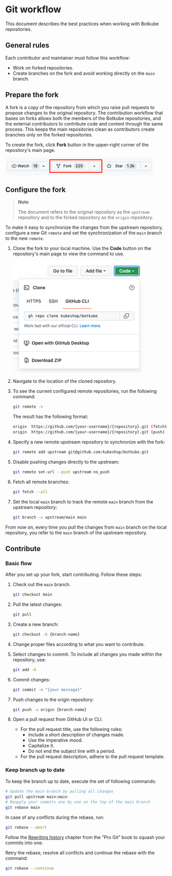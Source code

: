 # Git workflow

This document describes the best practices when working with Botkube repositories.

## General rules

Each contributor and maintainer must follow this workflow:

- Work on forked repositories.
- Create branches on the fork and avoid working directly on the `main` branch.

## Prepare the fork

A fork is a copy of the repository from which you raise pull requests to propose changes to the original repository. The contribution workflow that bases on forks allows both the members of the Botkube repositories, and the external contributors to contribute code and content through the same process. This keeps the main repositories clean as contributors create branches only on the forked repositories.

To create the fork, click **Fork** button in the upper-right corner of the repository's main page.

![Fork](./docs/assets/github-fork.png)

## Configure the fork

> **Note**
>
> The document refers to the original repository as the `upstream` repository and to the forked repository as the `origin` repository.

To make it easy to synchronize the changes from the upstream repository, configure a new Git `remote` and set the synchronization of the `main` branch to the new `remote`.

1. Clone the fork to your local machine. Use the **Code** button on the repository's main page to view the command to use.

   ![Code](./docs/assets/github-clone.png)

2. Navigate to the location of the cloned repository.
3. To see the current configured remote repositories, run the following command:

    ```bash
    git remote -v
    ```

   The result has the following format:

    ```bash
    origin  https://github.com/{your-username}/{repository}.git (fetch)
    origin  https://github.com/{your-username}/{repository}.git (push)
    ```

4. Specify a new remote upstream repository to synchronize with the fork:

    ```bash
    git remote add upstream git@github.com:kubeshop/botkube.git
    ```

5. Disable pushing changes directly to the upstream:

   ```bash
   git remote set-url --push upstream no_push
   ```

6. Fetch all remote branches:

    ```bash
    git fetch --all
    ```

7. Set the local `main` branch to track the remote `main` branch from the upstream repository:

    ```bash
    git branch -u upstream/main main
    ```

From now on, every time you pull the changes from `main` branch on the local repository, you refer to the `main` branch of the upstream repository.

## Contribute

### Basic flow

After you set up your fork, start contributing. Follow these steps:

1. Check out the `main` branch.

    ```bash
    git checkout main
    ```

2. Pull the latest changes:

    ```bash
    git pull
    ```

3. Create a new branch:

    ```bash
    git checkout -b {branch-name}
    ```

4. Change proper files according to what you want to contribute.
5. Select changes to commit. To include all changes you made within the repository, use:

   ```bash
   git add -A
   ```

6. Commit changes:

    ```bash
    git commit -m "{your message}"
    ```

7. Push changes to the origin repository:

    ```bash
    git push -u origin {branch-name}
    ```

8. Open a pull request from GitHub UI or CLI.

    - For the pull request title, use the following rules:
      - Include a short description of changes made.
      - Use the imperative mood.
      - Capitalize it.
      - Do not end the subject line with a period.
    - For the pull request description, adhere to the pull request template.

### Keep branch up to date

To keep the branch up to date, execute the set of following commands:

```bash
# Update the main branch by pulling all changes
git pull upstream main:main
# Reapply your commits one by one on the top of the main branch
git rebase main
```

In case of any conflicts during the rebase, run:

```bash
git rebase --abort
```

Follow the [Rewriting history](https://git-scm.com/book/en/v2/Git-Tools-Rewriting-History) chapter from the "Pro Git" book to squash your commits into one.

Retry the rebase, resolve all conflicts and continue the rebase with the command:

```bash
git rebase --continue
```
